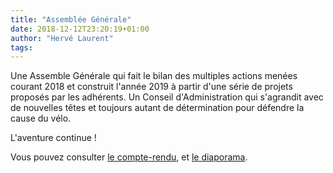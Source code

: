 ```yaml
---
title: "Assemblée Générale"
date: 2018-12-12T23:20:19+01:00
author: "Hervé Laurent"
tags:
---
```


Une Assemble Générale qui fait le bilan des multiples actions menées courant 
2018 et construit l'année 2019 à partir d'une série de projets proposés par les
adhérents. Un Conseil d'Administration qui s'agrandit avec de nouvelles têtes et 
toujours autant de détermination pour défendre la cause du vélo.

L'aventure continue !

Vous pouvez consulter [le compte-rendu], et [le diaporama].

[le compte-rendu]: 2018-12-12-CR-AG-pau-a-velo.pdf
[le diaporama]: 2018-12-12-diapo-AG-pau-a-velo.pdf